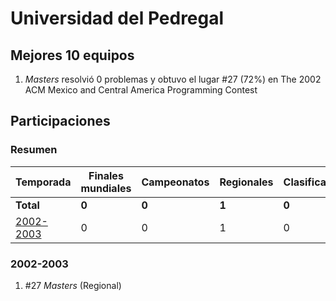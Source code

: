 # Universidad del Pedregal

## Mejores 10 equipos

1. _Masters_ resolvió 0 problemas y obtuvo el lugar #27 (72%) en The 2002 ACM Mexico and Central America Programming Contest

## Participaciones

### Resumen

| Temporada | Finales mundiales | Campeonatos | Regionales | Clasificatorios | Equipos |
| --- | --- | --- | --- | --- | --- |
| **Total** | **0** | **0** | **1** | **0** | **1** |
| [2002-2003](#2002-2003) | 0 | 0 | 1 | 0 | 1 |

### 2002-2003

1. #27 _Masters_ (Regional)



